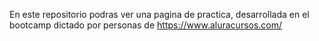 En este repositorio podras ver una pagina de practica, desarrollada en el bootcamp dictado por personas de https://www.aluracursos.com/
